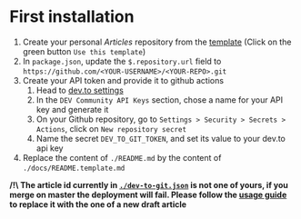# First installation

1. Create your personal _Articles_ repository from the [template](https://github.com/Kumo-by-Theodo/articles) (Click on the green button `Use this template`)
2. In `package.json`, update the `$.repository.url` field to `https://github.com/<YOUR-USERNAME>/<YOUR-REPO>.git`
3. Create your API token and provide it to github actions
   1. Head to [dev.to settings](https://dev.to/settings/account)
   2. In the `DEV Community API Keys` section, chose a name for your API key and generate it
   3. On your Github repository, go to `Settings > Security > Secrets > Actions`, click on `New repository secret`
   4. Name the secret `DEV_TO_GIT_TOKEN`, and set its value to your dev.to api key
4. Replace the content of `./README.md` by the content of `./docs/README.template.md`

**/!\ The article id currently in [`./dev-to-git.json`](./dev-to-git.json) is not one of yours, if you merge on master the deployment will fail. Please follow the [usage guide](./usage.md) to replace it with the one of a new draft article**
